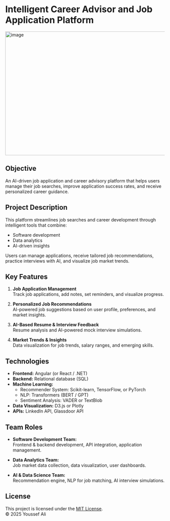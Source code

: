 # Intelligent Career Advisor and Job Application Platform
<img width="1527" height="391" alt="image" src="https://github.com/user-attachments/assets/6d8a1cfe-fdbc-4977-a10a-ca9971b9c5aa" />


## Objective
An AI-driven job application and career advisory platform that helps users manage their job searches, improve application success rates, and receive personalized career guidance.

## Project Description
This platform streamlines job searches and career development through intelligent tools that combine:
- Software development
- Data analytics
- AI-driven insights  

Users can manage applications, receive tailored job recommendations, practice interviews with AI, and visualize job market trends.

## Key Features
1. **Job Application Management**  
   Track job applications, add notes, set reminders, and visualize progress.

2. **Personalized Job Recommendations**  
   AI-powered job suggestions based on user profile, preferences, and market insights.

3. **AI-Based Resume & Interview Feedback**  
   Resume analysis and AI-powered mock interview simulations.

4. **Market Trends & Insights**  
   Data visualization for job trends, salary ranges, and emerging skills.

## Technologies
- **Frontend:** Angular (or React / .NET)  
- **Backend:** Relational database (SQL)  
- **Machine Learning:**  
  - Recommender System: Scikit-learn, TensorFlow, or PyTorch  
  - NLP: Transformers (BERT / GPT)  
  - Sentiment Analysis: VADER or TextBlob  
- **Data Visualization:** D3.js or Plotly  
- **APIs:** LinkedIn API, Glassdoor API  

## Team Roles
- **Software Development Team:**  
  Frontend & backend development, API integration, application management.

- **Data Analytics Team:**  
  Job market data collection, data visualization, user dashboards.

- **AI & Data Science Team:**  
  Recommendation engine, NLP for job matching, AI interview simulations.

## License
This project is licensed under the [MIT License](./LICENSE).  
© 2025 Youssef Ali

